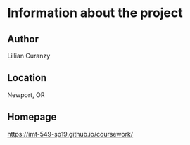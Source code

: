 # Information about the project

## Author

Lillian Curanzy

## Location

Newport, OR

## Homepage

https://imt-549-sp19.github.io/coursework/